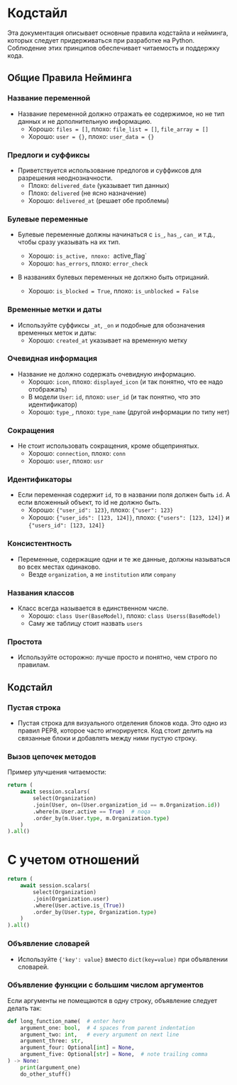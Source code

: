 # Кодстайл

Эта документация описывает основные правила кодстайла и нейминга, которых следует придерживаться при разработке на Python. Соблюдение этих принципов обеспечивает читаемость и поддержку кода.

## Общие Правила Нейминга

### Название переменной

- Название переменной должно отражать ее содержимое, но не тип данных и не дополнительную информацию.
  - Хорошо: `files = []`, плохо: `file_list = []`, `file_array = []`
  - Хорошо: `user = {}`, плохо: `user_data = {}`

### Предлоги и суффиксы

- Приветствуется использование предлогов и суффиксов для разрешения неоднозначности.
  - Плохо: `delivered_date` (указывает тип данных)
  - Плохо: `delivered` (не ясно назначение)
  - Хорошо: `delivered_at` (решает обе проблемы)

### Булевые переменные

- Булевые переменные должны начинаться с `is_`, `has_`, `can_` и т.д., чтобы сразу указывать на их тип.
  - Хорошо: `is_active, плохо: `active_flag`
  - Хорошо: `has_errors`, плохо: `error_check`
  
- В названиях булевых переменных не должно быть отрицаний.
  - Хорошо: `is_blocked = True`, плохо: `is_unblocked = False`

### Временные метки и даты

- Используйте суффиксы `_at`, `_on` и подобные для обозначения временных меток и даты:
  - Хорошо: `created_at` указывает на временную метку

### Очевидная информация

- Название не должно содержать очевидную информацию.
  - Хорошо: `icon`, плохо: `displayed_icon` (и так понятно, что ее надо отображать)
  - В модели `User`: `id`, плохо: `user_id` (и так понятно, что это идентификатор)
  - Хорошо: `type_`, плохо: `type_name` (другой информации по типу нет)

### Сокращения

- Не стоит использовать сокращения, кроме общепринятых.
  - Хорошо: `connection`, плохо: `conn`
  - Хорошо: `user`, плохо: `usr`

### Идентификаторы

- Если переменная содержит `id`, то в названии поля должен быть `id`. А если вложенный объект, то id не должно быть.
  - Хорошо: `{"user_id": 123}`, плохо: `{"user": 123}`
  - Хорошо: `{"user_ids": [123, 124]}`, плохо: `{"users": [123, 124]}` и `{"users_id": [123, 124]}`

### Консистентность

- Переменные, содержащие одни и те же данные, должны называться во всех местах одинаково.
  - Везде `organization`, а не `institution` или `company`

### Названия классов

- Класс всегда называется в единственном числе.
  - Хорошо: `class User(BaseModel)`, плохо: `class Userss(BaseModel)`
  - Саму же таблицу стоит назвать `users`

### Простота

- Используйте осторожно: лучше просто и понятно, чем строго по правилам.

## Кодстайл

### Пустая строка

- Пустая строка для визуального отделения блоков кода. Это одно из правил PEP8, которое часто игнорируется. Код стоит делить на связанные блоки и добавлять между ними пустую строку.

### Вызов цепочек методов

Пример улучшения читаемости:
```python
return (
    await session.scalars(
        select(Organization)
        .join(User, on=(User.organization_id == m.Organization.id))
        .where(m.User.active == True)  # noqa
        .order_by(m.User.type, m.Organization.type)
    )
).all()
```
# С учетом отношений
```python
return (
    await session.scalars(
        select(Organization)
        .join(Organization.user)
        .where(User.active.is_(True))
        .order_by(User.type, Organization.type)
    )
).all()
```
### Объявление словарей

- Используйте `{'key': value}` вместо `dict(key=value)` при объявлении словарей.

### Объявление функции с большим числом аргументов

Если аргументы не помещаются в одну строку, объявление следует делать так:
```python
def long_function_name(  # enter here
    argument_one: bool,  # 4 spaces from parent indentation
    argument_two: int,   # every argument on next line
    argument_three: str,
    argument_four: Optional[int] = None,
    argument_five: Optional[str] = None,  # note trailing comma
) -> None:
    print(argument_one)
    do_other_stuff()
```

